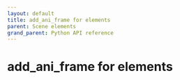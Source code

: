 ```yaml
---
layout: default
title: add_ani_frame for elements
parent: Scene elements
grand_parent: Python API reference
---
```


# add_ani_frame for elements